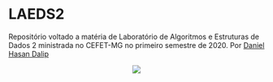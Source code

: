 # LAEDS2
Repositório voltado a matéria de <storng>Laboratório de Algoritmos e Estruturas</strong> de Dados 2 ministrada no CEFET-MG no primeiro semestre de 2020. Por [Daniel Hasan Dalip](https://github.com/daniel-hasan)
<p align = "center">
 <img src= https://user-images.githubusercontent.com/49538805/71648557-a162e500-2ce4-11ea-97f5-c1a4bd492cb0.jpg>
</h2>

